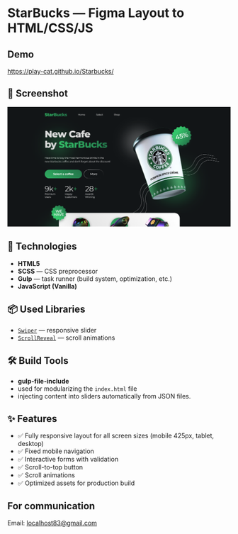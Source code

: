 # StarBucks — Figma Layout to HTML/CSS/JS

## Demo

https://play-cat.github.io/Starbucks/

## 📸 Screenshot

![Screenshot](https://github.com/play-cat/Starbucks/raw/master/screenshot.png)

## 🔧 Technologies

- **HTML5**
- **SCSS** — CSS preprocessor
- **Gulp** — task runner (build system, optimization, etc.)
- **JavaScript (Vanilla)**

## 📦 Used Libraries

- [`Swiper`](https://swiperjs.com/) — responsive slider
- [`ScrollReveal`](https://scrollrevealjs.org/) — scroll animations

## 🛠 Build Tools

- **gulp-file-include**
- used for modularizing the `index.html` file
- injecting content into sliders automatically from JSON files.

## ✨ Features

- ✅ Fully responsive layout for all screen sizes (mobile 425px, tablet, desktop)
- ✅ Fixed mobile navigation
- ✅ Interactive forms with validation
- ✅ Scroll-to-top button
- ✅ Scroll animations
- ✅ Optimized assets for production build

## For communication

Email: [localhost83@gmail.com](mailto:localhost83@gmail.com)
